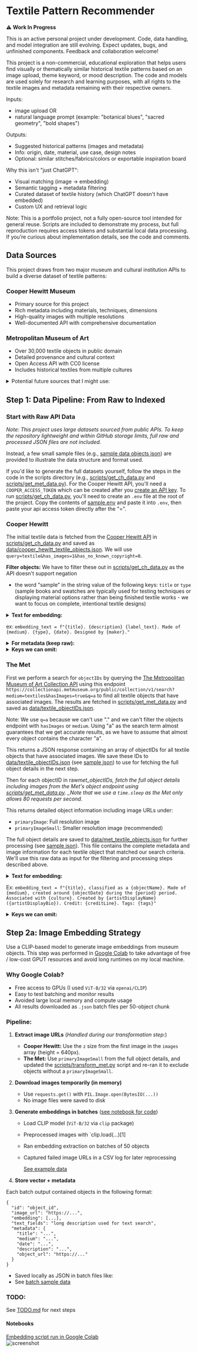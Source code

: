 # Textile Pattern Recommender

⚠️ **Work In Progress**

This is an active personal project under development. Code, data handling, and model integration are still evolving. Expect updates, bugs, and unfinished components. Feedback and collaboration welcome!

This project is a non-commercial, educational exploration that helps users find visually or thematically similar historical textile patterns based on an image upload, theme keyword, or mood description. The code and models are used solely for research and learning purposes, with all rights to the textile images and metadata remaining with their respective owners.

Inputs:

- image upload OR
- natural language prompt (example: "botanical blues", "sacred geometry", "bold shapes")

Outputs:

- Suggested historical patterns (images and metadata)
- Info: origin, date, material, use case, design notes
- Optional: similar stitches/fabrics/colors or exportable inspiration board

Why this isn't "just ChatGPT":

- Visual matching (image -> embedding)
- Semantic tagging + metadata filtering
- Curated dataset of textile history (which ChatGPT doesn't have embedded)
- Custom UX and retrieval logic

Note: This is a portfolio project, not a fully open-source tool intended for general reuse. Scripts are included to demonstrate my process, but full reproduction requires access tokens and substantial local data processing. If you’re curious about implementation details, see the code and comments.

## Data Sources

This project draws from two major museum and cultural institution APIs to build a diverse dataset of textile patterns:

### Cooper Hewitt Museum

- Primary source for this project
- Rich metadata including materials, techniques, dimensions
- High-quality images with multiple resolutions
- Well-documented API with comprehensive documentation

### Metropolitan Museum of Art

- Over 30,000 textile objects in public domain
- Detailed provenance and cultural context
- Open Access API with CC0 license
- Includes historical textiles from multiple cultures

<details>
<summary>Potential future sources that I might use:</summary>

#### Victoria & Albert Museum

- World's largest museum collection of decorative arts
- Specialized textile and fashion collections
- API provides access to digitized collection
- Strong focus on pattern design and techniques

#### Europeana Collections

- Aggregates content from European institutions
- Multiple textile-related collections
- Standardized metadata across sources
- APIs for searching and retrieving records

#### The Quilt Index

- Specialized database of historical quilts
- Detailed pattern and technique documentation
- Focus on American quilting traditions
- Research-oriented metadata schema
- Con: no API!

#### Smithsonian Institution

- Multiple museums with textile holdings
- Comprehensive API across collections
- High-resolution image availability
- Detailed conservation information
- Con: possible overlap with Cooper Hewitt, lack of uniform structure, lack of images, copyright murkiness

</details>

## Step 1: Data Pipeline: From Raw to Indexed

### Start with Raw API Data

_Note: This project uses large datasets sourced from public APIs. To keep the repository lightweight and within GitHub storage limits, full raw and processed JSON files are not included._

Instead, a few small sample files (e.g., [sample data objects json](data/sample_cooper_hewitt_objects.json)) are provided to illustrate the data structure and format used.

If you'd like to generate the full datasets yourself, follow the steps in the code in the scripts directory (e.g., [scripts/get_ch_data.py](scripts/get_ch_data.py) and [scripts/get_met_data.py](scripts/get_met_data.py)). For the Cooper Hewitt API, you'll need a `COOPER_ACCESS_TOKEN` which can be created after you [create an API key](https://collection.cooperhewitt.org/api). To run [scripts/get_ch_data.py](scripts/get_ch_data.py), you'll need to create an `.env` file at the root of the project. Copy the contents of [sample.env](sample.env) and paste it into `.env`, then paste your api access token directly after the "=".

### Cooper Hewitt

The initial textile data is fetched from the [Cooper Hewitt API](https://collection.cooperhewitt.org/api) in [scripts/get_ch_data.py](scripts/get_ch_data.py) and saved as [data/cooper_hewitt_textile_objects.json](data/cooper_hewitt_textile_objects.json). We will use `query=textile&has_images=1&has_no_known_copyright=0`.

**Filter objects:** We have to filter these out in [scripts/get_ch_data.py](scripts/get_ch_data.py) as the API doesn't support negation

- the word "sample" in the string value of the following keys: `title` or `type` (sample books and swatches are typically used for testing techniques or displaying material options rather than being finished textile works - we want to focus on complete, intentional textile designs)

<details>
<summary><b>Text for embedding:</b></summary>

- title
- description
- gallery_text or label_text (they're usually similar — pick one)
- medium
- type (e.g., Blanket, Curtain, Sampler)
- creditline (can hint at cultural/historical origin)
- participants[].person_name + participants[].role_display_name
- date (optional — can help suggest era or style)
</details>

ex: `embedding_text = f"{title}. {description} {label_text}. Made of {medium}. {type}, {date}. Designed by {maker}."`

<details>
<summary><b>For metadata (keep raw):</b></summary>

- `accession_number (unique ID)`
- `date, decade`
- `medium`
- `type`
- `dimensions or dimensions_raw`
- `woe:country_name (geographic/cultural origin)`
- `image_urls (pick one size, e.g., 640px)`
- `participants (for attribution)`
- `url (to the museum object page)`
</details>

<details>
<summary><b>Keys we can omit:</b></summary>

- `year_acquired`, `tms:id`, `markings`, `signed`, `inscribed`, `has_no_known_copyright`, `on_display`, `is_loan_object`,
- Raw `images` dict beyond preferred size

</details>

### The Met

First we perform a search for `objectIDs` by querying the [The Metropolitan Museum of Art Collection API](https://metmuseum.github.io/) using this endpoint `https://collectionapi.metmuseum.org/public/collection/v1/search?medium=textiles&hasImages=true&q=a` to find all textile objects that have associated images. The results are fetched in [scripts/get_met_data.py](scripts/get_met_data.py) and saved as [data/textile_objectIDs.json](data/textile_objectIDs.json).

Note: We use `q=a` because we can't use "." and we can't filter the objects endpoint with `hasImages` or `medium`. Using "a" as the search term almost guarantees that we get accurate results, as we have to assume that almost every object contains the character "a".

This returns a JSON response containing an array of objectIDs for all textile objects that have associated images. We save these IDs to [data/textile_objectIDs.json](data/textile_objectIDs.json) (see [sample json](data/textile_object_IDs_sample.json)) to use for fetching the full object details in the next step.

Then for each objectID in raw*met_objectIDs, fetch the full object details including images from the Met's object endpoint using [scripts/get_met_data.py](scripts/get_met_data.py). \_Note that we use a `time.sleep` as the Met only allows 80 requests per second.*

This returns detailed object information including image URLs under:

- `primaryImage`: Full resolution image
- `primaryImageSmall`: Smaller resolution image (recommended)

The full object details are saved to [data/met_textile_objects.json](data/met_textile_objects.json) for further processing (see [sample json](data/met_textile_objects_sample.json)). This file contains the complete metadata and image information for each textile object that matched our search criteria. We'll use this raw data as input for the filtering and processing steps described above.

<details>
<summary><b>Text for embedding:</b></summary>

- `title`
- `objectName`
- `medium`
- `culture`
- `period`
- `dynasty (if not null)`
- `reign (if not null)`
- `objectDate`
- `artistDisplayName`
- `artistDisplayBio`
- `creditLine`
- `classification`
- `tags[].term`

</details>

Ex: `embedding_text = f"{title}, classified as a {objectName}. Made of {medium}, created around {objectDate} during the {period} period. Associated with {culture}. Created by {artistDisplayName} ({artistDisplayBio}). Credit: {creditLine}. Tags: {tags}"`

<details>

<summary><b>Keys we can omit:</b></summary>

- `artistAlphaSort`
- `artistPrefix`
- `artistSuffix`
- `artistGender`
- `artistWikidata_URL`
- `artistULAN_URL`
- `objectWikidata_URL`
- `metadataDate`
- `repository`
- `GalleryNumber`
- `rightsAndReproduction`
- `dimensionsParsed`
- `measurements`
- `locale, locus, subregion, region, excavation, river`
- `linkResource (duplicate of objectURL)`
</details>

## Step 2a: Image Embedding Strategy

Use a CLIP-based model to generate image embeddings from museum objects. This step was performed in [Google Colab](https://colab.research.google.com/) to take advantage of free / low-cost GPUT resources and avoid long runtimes on my local machine.

### Why Google Colab?

- Free access to GPUs (I used `ViT-B/32` via `openai/CLIP`)
- Easy to test batching and monitor results
- Avoided large local memory and compute usage
- All results downloaded as `.json` batch files per 50-object chunk

### Pipeline:

1. **Extract image URLs** (_Handled during our transformation step:_)

   - **Cooper Hewitt:** Use the `z` size from the first image in the `images` array (height = 640px).
   - **The Met:** Use `primaryImageSmall` from the full object details, and updated the [scripts/transform_met.py](scripts/transform_met.py) script and re-ran it to exclude objects without a `primaryImageSmall`.

2. **Download images temporarily (in memory)**

   - Use `requests.get()` with `PIL.Image.open(BytesIO(...))`
   - No image files were saved to disk

3. **Generate embeddings in batches** ([see notebook for code](notebooks/image_embedding_demo.ipynb))

   - Load CLIP model (`ViT-B/32` via `clip` package)
   - Preprocessed images with `clip.load(...)[1]
   - Ran embedding extraction on batches of 50 objects
   - Captured failed image URLs in a CSV log for later reprocessing

     [See example data](data/met_embeddings_batch_0_sample.json)

4. **Store vector + metadata**

Each batch output contained objects in the following format:

```
{
  "id": "object_id",
  "image_url": "https://...",
  "embedding": [...],
  "text_fields": "long description used for text search",
  "metadata": {
    "title": "...",
    "medium": "...",
    "date": "...",
    "description": "...",
    "object_url": "https://..."
  }
}
```

- Saved locally as JSON in batch files like:
- See [batch sample data](data/cooper_hewitt_embeddings_batch_0_sample.json)

### TODO:

See [TODO.md](TODO.md) for next steps

#### Notebooks

[Embedding script run in Google Colab](notebooks/image_embedding_demo.ipynb)  
 ![screenshot](./assets/clip_demo_output.png)
